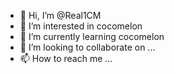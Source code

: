 - 👋 Hi, I’m @Real1CM
- 👀 I’m interested in cocomelon
- 🌱 I’m currently learning cocomelon
- 💞️ I’m looking to collaborate on ...
- 📫 How to reach me ...

<!---
Real1CM/Real1CM is a ✨ special ✨ repository because its `README.md` (this file) appears on your GitHub profile.
You can click the Preview link to take a look at your changes.
--->
